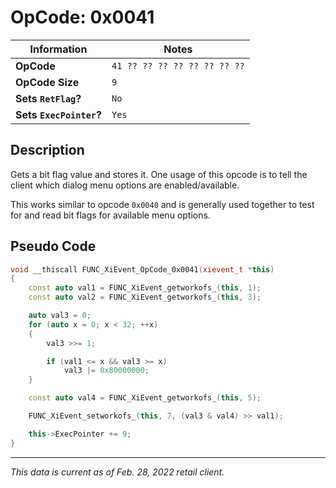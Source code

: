 # OpCode: 0x0041

| Information               | Notes |
|---                        |---    |
| **OpCode**                | `41 ?? ?? ?? ?? ?? ?? ?? ??` |
| **OpCode Size**           | `9`   |
| **Sets `RetFlag`?**       | `No`  |
| **Sets `ExecPointer`?**   | `Yes` |

## Description

Gets a bit flag value and stores it. One usage of this opcode is to tell the client which dialog menu options are enabled/available.

This works similar to opcode `0x0040` and is generally used together to test for and read bit flags for available menu options.

## Pseudo Code

```cpp
void __thiscall FUNC_XiEvent_OpCode_0x0041(xievent_t *this)
{
    const auto val1 = FUNC_XiEvent_getworkofs_(this, 1);
    const auto val2 = FUNC_XiEvent_getworkofs_(this, 3);

    auto val3 = 0;
    for (auto x = 0; x < 32; ++x)
    {
        val3 >>= 1;

        if (val1 <= x && val3 >= x)
            val3 |= 0x80000000;
    }

    const auto val4 = FUNC_XiEvent_getworkofs_(this, 5);

    FUNC_XiEvent_setworkofs_(this, 7, (val3 & val4) >> val1);

    this->ExecPointer += 9;
}
```

---

_This data is current as of Feb. 28, 2022 retail client._